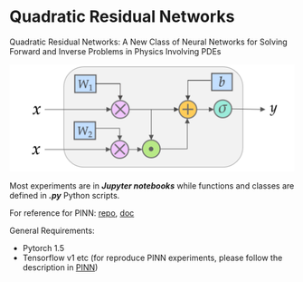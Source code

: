# Quadratic Residual Networks

Quadratic Residual Networks:  A New Class of Neural Networks for Solving Forward and Inverse Problems in Physics Involving PDEs

![1](./doc/QRes.png)

Most experiments are in ***Jupyter notebooks*** while functions and classes are defined in ***.py*** Python scripts.

For reference for PINN: [repo](https://github.com/maziarraissi/PINNs), [doc](https://maziarraissi.github.io/PINNs/)

General Requirements:
- Pytorch 1.5
- Tensorflow v1 etc (for reproduce PINN experiments, please follow the description in [PINN](https://github.com/maziarraissi/PINNs))
